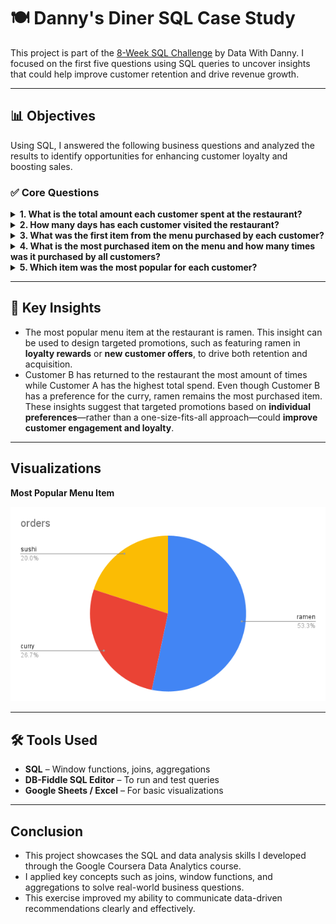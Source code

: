 # 🍽️ Danny's Diner SQL Case Study

This project is part of the [8-Week SQL Challenge](https://8weeksqlchallenge.com/) by Data With Danny. I focused on the first five questions using SQL queries to uncover insights that could help improve customer retention and drive revenue growth.

---

## 📊 Objectives

Using SQL, I answered the following business questions and analyzed the results to identify opportunities for enhancing customer loyalty and boosting sales.

### ✅ Core Questions
<details><summary><strong>1. What is the total amount each customer spent at the restaurant?</strong></summary>
  
  ```sql
  SELECT
    s.customer_id,
    SUM(m.price) AS total_spent
  FROM sales s
  JOIN menu m ON s.product_id = m.product_id
  GROUP BY s.customer_id;
  ```
## Insights
**🔍 How I Solved It:**
- I joined the `sales` and `menu` tables using `product_id` to access the item prices.
- Then, I used `SUM()` to calculate the total amount each customer spent.

**📈 Why It Matters:**
- This query reveals the total spending per customer.
- Customers who spend the most are strong candidates for **loyalty programs, personalized offers**, or **VIP engagement strategies** and other loyalty rewards at the restaurant.
</details>

<details><summary><strong>2. How many days has each customer visited the restaurant?</strong></summary>
	
```sql
SELECT
   customer_id,
   COUNT(DISTINCT order_date)
FROM sales
GROUP BY customer_id
```
## Insights
**🔍 How I Solved It:**
- The most important function here is `COUNT(DISTINCT order_date)` as it will show exactly how many times each customer (A,B,C) have visited the restaurant without cluttering the data table.
- Customer B visited most frequently.

**📈 Why It Matters:**
- it can help identify which menu items or patterns are encouraging repeat visits.
- This insight could support **customer loyalty strategies** or **menu adjustments** based on returning behavior. The next few questions will be used to cross-reference and better understand what drives the customer loyalty.
</details>

<details><summary><strong>3. What was the first item from the menu purchased by each customer?</strong></summary>

```sql
WITH CTE AS(
SELECT
    customer_id,
    order_date,
    product_name,
ROW NUMBER() OVER(PARTITION BY customer_id ORDER BY order_date ASC) AS row_num
FROM sales
INNER JOIN menu on sales.product_id = menu.product_id)
SELECT *
FROM CTE
WHERE rank = 1
```
## Insights
**🔍 How I Solved It:**
- Using `ROW NUMBER()` allows me to retrieve exactly 1 item per customer.
- The `ORDER BY` function allows me to see what the customer ordered on the first date they came in.

**📈 Why It Matters:**
- This information is important in identifying what items drew the customer to the restaurant in the first place
- These “first impression” dishes could be promoted to new customers or highlighted in marketing campaigns to **boost first-time engagement**.
</details>

<details><summary><strong>4. What is the most purchased item on the menu and how many times was it purchased by all customers?</strong></summary>

```sql
SELECT product_name,
COUNT(order_date) as orders
FROM sales
INNER JOIN menu on sales.product_id = menu.product_id
GROUP BY product_name
ORDER BY COUNT(order_date) DESC
LIMIT 1
```
## Insights
**🔍 How I Solved It:**
- Using the `COUNT` function in the query, I was able to quantify each time the menu item was ordered as a single number.
- `INNER JOIN` was used to combine the product_id on the menu with the amount of sales. Thus, using the `COUNT` function at the end of the query shows how many times each menu item was purchased.

**📈 Why It Matters:**
- In this restaurant the most purchased item was ramen.
- This information helps identify the **most popular menu items**, which can be leveraged to **improve customer retention**. Marketing strategies can then be tailored to promote these high-performing items and **encourage repeat visits**.
</details>

<details><summary><strong>5. Which item was the most popular for each customer?</strong></summary>

```sql
WITH CTE AS(
SELECT 
    product_name,
    customer_id,
COUNT(order_date) as orders,
RANK() OVER(PARTITION BY customer_id ORDER BY COUNT(order_date) DESC)
FROM sales
INNER JOIN menu on sales.product_id = menu.product_id
GROUP BY 
    product_name,
    customer_id
)
SELECT
    customer_id,
    product_name
FROM CTE
WHERE rank=1
```
## Insights
**🔍 How I Solved It:**
- This query builds on the previous one to identify the most frequently purchased item for each customer.
- It uses `RANK()` to rank each menu item by purchase count per customer and filters to only include those with `rank = 1`.
  
**📈 Why It Matters:**
- This reveals customer preferences, which can inform **personalized marketing** or menu optimization strategies.
- These insights can support initiatives like **customer segmentation** or targeted offers based on purchase behavior.
</details>

---

## 🧠 Key Insights
- The most popular menu item at the restaurant is ramen. This insight can be used to design targeted promotions, such as featuring ramen in **loyalty rewards** or **new customer offers**, to drive both retention and acquisition.
- Customer B has returned to the restaurant the most amount of times while Customer A has the highest total spend. Even though Customer B has a preference for the curry, ramen remains the most purchased item. These insights suggest that targeted promotions based on **individual preferences**—rather than a one-size-fits-all approach—could **improve customer engagement and loyalty**.

---
## Visualizations
**Most Popular Menu Item**

![Most Popular Menu Item](images/menu_popular.png)


---

## 🛠️ Tools Used

- **SQL** – Window functions, joins, aggregations
- **DB-Fiddle SQL Editor** – To run and test queries
- **Google Sheets / Excel** – For basic visualizations

---

## Conclusion
- This project showcases the SQL and data analysis skills I developed through the Google Coursera Data Analytics course.
- I applied key concepts such as joins, window functions, and aggregations to solve real-world business questions.
- This exercise improved my ability to communicate data-driven recommendations clearly and effectively.
